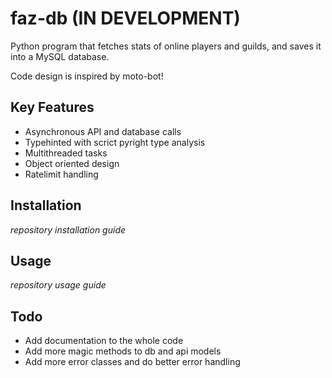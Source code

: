 # faz-db (IN DEVELOPMENT)
Python program that fetches stats of online players and guilds, and saves it into a MySQL database.

Code design is inspired by moto-bot!

## Key Features
- Asynchronous API and database calls
- Typehinted with scrict pyright type analysis
- Multithreaded tasks
- Object oriented design
- Ratelimit handling

## Installation
*repository installation guide*

## Usage
*repository usage guide*

## Todo
- Add documentation to the whole code
- Add more magic methods to db and api models
- Add more error classes and do better error handling

